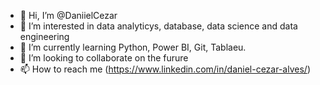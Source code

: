 - 👋 Hi, I’m @DaniielCezar
- 👀 I’m interested in data analyticys, database, data science and data engineering 
- 🌱 I’m currently learning Python, Power BI, Git, Tablaeu.
- 💞️ I’m looking to collaborate on the furure 
- 📫 How to reach me (https://www.linkedin.com/in/daniel-cezar-alves/)

<!---
DaniielCezar/DaniielCezar is a ✨ special ✨ repository because its `README.md` (this file) appears on your GitHub profile.
You can click the Preview link to take a look at your changes.
--->
